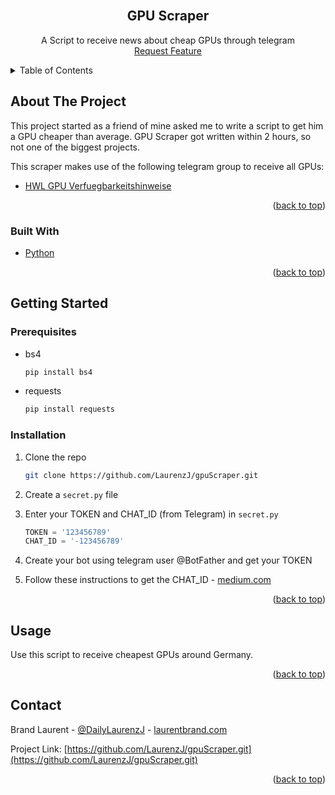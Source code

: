 <div id="top"></div>
<!--
*** Thanks for checking out the Best-README-Template. If you have a suggestion
*** that would make this better, please fork the repo and create a pull request
*** or simply open an issue with the tag "enhancement".
*** Don't forget to give the project a star!
*** Thanks again! Now go create something AMAZING! :D
-->



<!-- PROJECT SHIELDS -->
<!--
*** I'm using markdown "reference style" links for readability.
*** Reference links are enclosed in brackets [ ] instead of parentheses ( ).
*** See the bottom of this document for the declaration of the reference variables
*** for contributors-url, forks-url, etc. This is an optional, concise syntax you may use.
*** https://www.markdownguide.org/basic-syntax/#reference-style-links
-->




<!-- PROJECT LOGO -->
<br />
<div align="center">
  <h2 align="center">GPU Scraper</h3>

  <p align="center">
    A Script to receive news about cheap GPUs through telegram
    <br />
    <a href="https://github.com/othneildrew/Best-README-Template/issues">Request Feature</a>
  </p>
</div>



<!-- TABLE OF CONTENTS -->
<details>
  <summary>Table of Contents</summary>
  <ol>
    <li>
      <a href="#about-the-project">About The Project</a>
      <ul>
        <li><a href="#built-with">Built With</a></li>
      </ul>
    </li>
    <li>
      <a href="#getting-started">Getting Started</a>
      <ul>
        <li><a href="#prerequisites">Prerequisites</a></li>
        <li><a href="#installation">Installation</a></li>
      </ul>
    </li>
    <li><a href="#usage">Usage</a></li>
    <li><a href="#contact">Contact</a></li>
  </ol>
</details>



<!-- ABOUT THE PROJECT -->
## About The Project

This project started as a friend of mine asked me to write a script to get him a GPU cheaper than average.
GPU Scraper got written within 2 hours, so not one of the biggest projects.

This scraper makes use of the following telegram group to receive all GPUs:
  * [HWL GPU Verfuegbarkeitshinweise](https://t.me/s/HWL_GPU_Verfuegbarkeitshinweise)


<p align="right">(<a href="#top">back to top</a>)</p>



### Built With

* [Python](https://python.org)

<p align="right">(<a href="#top">back to top</a>)</p>



<!-- GETTING STARTED -->
## Getting Started


### Prerequisites

* bs4
  ```sh
  pip install bs4
  ```
* requests
  ```sh
  pip install requests
  ``` 
  

### Installation

1. Clone the repo
   ```sh
   git clone https://github.com/LaurenzJ/gpuScraper.git
   ```
2. Create a `secret.py` file

3. Enter your TOKEN and CHAT_ID (from Telegram) in `secret.py`
   ```js
   TOKEN = '123456789'
   CHAT_ID = '-123456789'
   ```
5. Create your bot using telegram user @BotFather and get your TOKEN

7. Follow these instructions to get the CHAT_ID - [medium.com](https://sean-bradley.medium.com/get-telegram-chat-id-80b575520659)
   
<p align="right">(<a href="#top">back to top</a>)</p>



<!-- USAGE EXAMPLES -->
## Usage

Use this script to receive cheapest GPUs around Germany. 

<p align="right">(<a href="#top">back to top</a>)</p>

<!-- CONTACT -->
## Contact

Brand Laurent - [@DailyLaurenzJ](https://twitter.com/DailyLaurenzJ) - [laurentbrand.com](https://laurentbrand.com)

Project Link: [https://github.com/LaurenzJ/gpuScraper.git](https://github.com/LaurenzJ/gpuScraper.git)

<p align="right">(<a href="#top">back to top</a>)</p>





<!-- MARKDOWN LINKS & IMAGES -->
<!-- https://www.markdownguide.org/basic-syntax/#reference-style-links -->
[contributors-shield]: https://img.shields.io/github/contributors/othneildrew/Best-README-Template.svg?style=for-the-badge
[contributors-url]: https://github.com/othneildrew/Best-README-Template/graphs/contributors
[forks-shield]: https://img.shields.io/github/forks/othneildrew/Best-README-Template.svg?style=for-the-badge
[forks-url]: https://github.com/othneildrew/Best-README-Template/network/members
[stars-shield]: https://img.shields.io/github/stars/othneildrew/Best-README-Template.svg?style=for-the-badge
[stars-url]: https://github.com/othneildrew/Best-README-Template/stargazers
[issues-shield]: https://img.shields.io/github/issues/othneildrew/Best-README-Template.svg?style=for-the-badge
[issues-url]: https://github.com/othneildrew/Best-README-Template/issues
[license-shield]: https://img.shields.io/github/license/othneildrew/Best-README-Template.svg?style=for-the-badge
[license-url]: https://github.com/othneildrew/Best-README-Template/blob/master/LICENSE.txt
[linkedin-shield]: https://img.shields.io/badge/-LinkedIn-black.svg?style=for-the-badge&logo=linkedin&colorB=555
[linkedin-url]: https://linkedin.com/in/othneildrew
[product-screenshot]: images/screenshot.png
